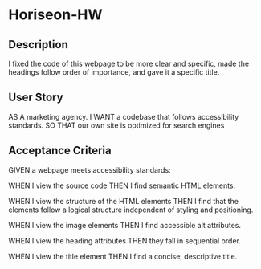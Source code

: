 # Horiseon-HW

## Description

I fixed the code of this webpage to be more clear and specific, made the headings follow order of importance, and gave it a specific title.

## User Story

AS A marketing agency.
I WANT a codebase that follows accessibility standards.
SO THAT our own site is optimized for search engines

## Acceptance Criteria

GIVEN a webpage meets accessibility standards:

WHEN I view the source code
THEN I find semantic HTML elements.

WHEN I view the structure of the HTML elements
THEN I find that the elements follow a logical structure independent of styling and positioning.

WHEN I view the image elements
THEN I find accessible alt attributes.

WHEN I view the heading attributes
THEN they fall in sequential order.

WHEN I view the title element
THEN I find a concise, descriptive title.
